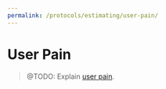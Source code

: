```yaml
---
permalink: /protocols/estimating/user-pain/
---
```


# User Pain

> @TODO: Explain [user pain][user pain].

[user pain]: http://www.lostgarden.com/2008/05/improving-bug-triage-with-user-pain.html
